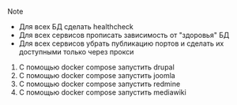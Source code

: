 > [!NOTE]  
> - Для всех БД сделать healthcheck
> - Для всех сервисов прописать зависимость от "здоровья" БД
> - Для всех сервисов убрать публикацию портов и сделать их доступными только через прокси

1) С помощью docker compose запустить drupal
2) С помощью docker compose запустить joomla
3) С помощью docker compose запустить redmine
4) С помощью docker compose запустить mediawiki

